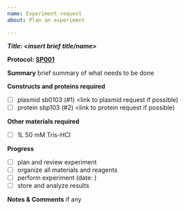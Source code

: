 ```yaml
---
name: Experiment request
about: Plan an experiment

---
```


_**Title: <insert brief title/name>**_

**Protocol:** [**SP001**](../../protocols/sp001_protocoltemplate.md)

**Summary**
brief summary of what needs to be done

**Constructs and proteins required**

  - [ ] plasmid sb0103 (#1) <link to plasmid request if possible)
  - [ ] protein sbp103 (#2) <link to protein request if possible)

**Other materials required**

  - [ ] 1L 50 mM Tris-HCl

**Progress**

  - [ ] plan and review experiment
  - [ ] organize all materials and reagents
  - [ ] perform experiment (date: )
  - [ ] store and analyze results

**Notes & Comments**
if any
